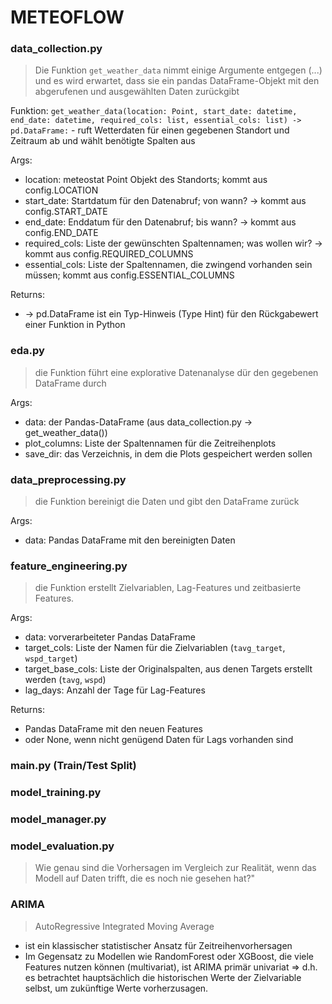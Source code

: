 # METEOFLOW

### data_collection.py

> Die Funktion `get_weather_data` nimmt einige Argumente entgegen (...) und es wird erwartet, dass sie ein pandas DataFrame-Objekt mit den abgerufenen und ausgewählten Daten zurückgibt

Funktion: `get_weather_data(location: Point, start_date: datetime, end_date: datetime, required_cols: list, essential_cols: list) -> pd.DataFrame:` - ruft Wetterdaten für einen gegebenen Standort und Zeitraum ab und wählt benötigte Spalten aus

Args:
- location: meteostat Point Objekt des Standorts; kommt aus config.LOCATION
- start_date: Startdatum für den Datenabruf; von wann? -> kommt aus config.START_DATE
- end_date: Enddatum für den Datenabruf; bis wann? -> kommt aus config.END_DATE
- required_cols: Liste der gewünschten Spaltennamen; was wollen wir? -> kommt aus config.REQUIRED_COLUMNS
- essential_cols: Liste der Spaltennamen, die zwingend vorhanden sein müssen; kommt aus config.ESSENTIAL_COLUMNS

Returns:
- -> pd.DataFrame ist ein Typ-Hinweis (Type Hint) für den Rückgabewert einer Funktion in Python

### eda.py

> die Funktion führt eine explorative Datenanalyse dür den gegebenen DataFrame durch

Args:
- data: der Pandas-DataFrame (aus data_collection.py -> get_weather_data())
- plot_columns: Liste der Spaltennamen für die Zeitreihenplots
- save_dir: das Verzeichnis, in dem die Plots gespeichert werden sollen

### data_preprocessing.py

> die Funktion bereinigt die Daten und gibt den DataFrame zurück

Args:
- data: Pandas DataFrame mit den bereinigten Daten

### feature_engineering.py

> die Funktion erstellt Zielvariablen, Lag-Features und zeitbasierte Features.

Args:
- data: vorverarbeiteter Pandas DataFrame
- target_cols: Liste der Namen für die Zielvariablen (`tavg_target`, `wspd_target`)
- target_base_cols: Liste der Originalspalten, aus denen Targets erstellt werden (`tavg`, `wspd`)
- lag_days: Anzahl der Tage für Lag-Features
  
Returns:
- Pandas DataFrame mit den neuen Features
- oder None, wenn nicht genügend Daten für Lags vorhanden sind

### main.py (Train/Test Split)



### model_training.py


### model_manager.py


### model_evaluation.py

> Wie genau sind die Vorhersagen im Vergleich zur Realität, wenn das Modell auf Daten trifft, die es noch nie gesehen hat?"

### ARIMA

> AutoRegressive Integrated Moving Average

- ist ein klassischer statistischer Ansatz für Zeitreihenvorhersagen
- Im Gegensatz zu Modellen wie RandomForest oder XGBoost, die viele Features nutzen können (multivariat), ist ARIMA primär univariat => d.h. es betrachtet hauptsächlich die historischen Werte der Zielvariable selbst, um zukünftige Werte vorherzusagen.